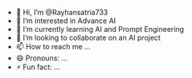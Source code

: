 - 👋 Hi, I’m @Rayhansatria733
- 👀 I’m interested in Advance AI
- 🌱 I’m currently learning AI and Prompt Engineering
- 💞️ I’m looking to collaborate on an AI project
- 📫 How to reach me ...
- 😄 Pronouns: ...
- ⚡ Fun fact: ...

<!---
Rayhansatria733/Rayhansatria733 is a ✨ special ✨ repository because its `README.md` (this file) appears on your GitHub profile.
You can click the Preview link to take a look at your changes.
--->
